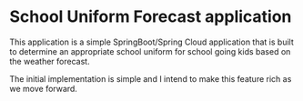 # School Uniform Forecast application

This application is a simple SpringBoot/Spring Cloud application that is built to determine an appropriate school uniform for school going kids based on the weather forecast. 

The initial implementation is simple and I intend to make this feature rich as we move forward.